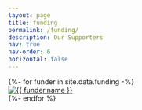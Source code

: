 ```yaml
---
layout: page
title: funding
permalink: /funding/
description: Our Supporters
nav: true
nav-order: 6
horizontal: false
---
```


<div class="funding">
  <!-- Generate cards for each person -->
  <div class="grid">
    {%- for funder in site.data.funding -%}
      <div class="grid-item">
        <div class="card">
          <a href="{{ funder.url }}">
            <img src="{{ funder.logo }}" alt="{{ funder.name }}"/>
          </a>
        </div>
      </div>
    {%- endfor %}
  </div>
</div>
